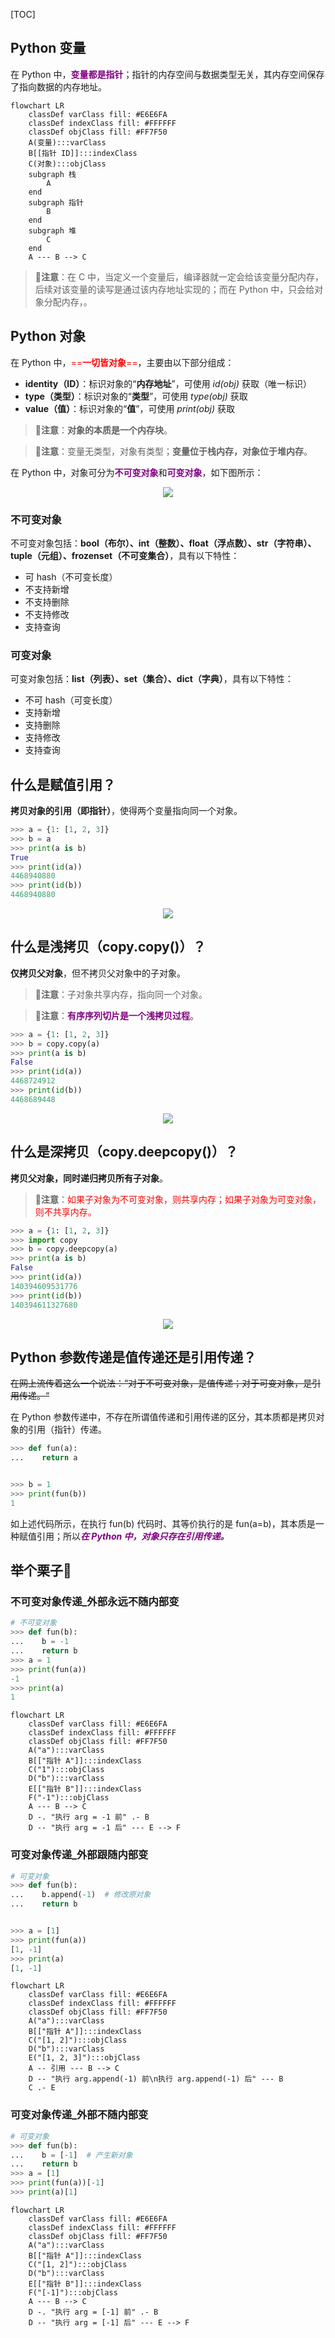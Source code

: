 <!-- @title: 【Python】Python 可变对象和不可变对象 -->
<!-- @date: 2021-10-27 15:53:12 -->
<!-- @author: Zhang Jinbao -->
<!-- Table of Content -->

[TOC]

## Python 变量

在 Python 中，<font color="purple">**变量都是指针**</font>；指针的内存空间与数据类型无关，其内存空间保存了指向数据的内存地址。

```mermaid
flowchart LR
    classDef varClass fill: #E6E6FA
    classDef indexClass fill: #FFFFFF
    classDef objClass fill: #FF7F50
    A(变量):::varClass
    B[[指针 ID]]:::indexClass
    C(对象):::objClass
    subgraph 栈
        A
    end
    subgraph 指针
        B
    end
    subgraph 堆
        C
    end
    A --- B --> C
```

> 💬**注意**：在 C 中，当定义一个变量后，编译器就一定会给该变量分配内存，后续对该变量的读写是通过该内存地址实现的；而在 Python 中，只会给对象分配内存，。

 

## Python 对象

在 Python 中，<font color="red">==**一切皆对象**==</font>，主要由以下部分组成：

- **identity（ID）**：标识对象的“**内存地址**”，可使用 *id(obj)* 获取（唯一标识）
- **type（类型）**：标识对象的“**类型**”，可使用 *type(obj)* 获取
- **value（值）**：标识对象的“**值**”，可使用 *print(obj)* 获取

> 💬**注意**：**对象的本质是一个内存块**。

> 💬**注意**：变量无类型，对象有类型；**变量位于栈内存，对象位于堆内存**。

在 Python 中，对象可分为<font color="purple">**不可变对象**</font>和<font color="purple">**可变对象**</font>，如下图所示：

<div align="center">
<img src="https://img-blog.csdnimg.cn/201901142207438.png" name="Python 对象">
</div>


### 不可变对象

不可变对象包括：**bool（布尔）、int（整数）、float（浮点数）、str（字符串）、tuple（元组）、frozenset（不可变集合）**，具有以下特性：

- 可 hash（不可变长度）
- 不支持新增
- 不支持删除
- 不支持修改
- 支持查询



### 可变对象

可变对象包括：**list（列表）、set（集合）、dict（字典）**，具有以下特性：

- 不可 hash（可变长度）
- 支持新增
- 支持删除
- 支持修改
- 支持查询



## 什么是赋值引用？

**拷贝对象的引用（即指针）**，使得两个变量指向同一个对象。

```python
>>> a = {1: [1, 2, 3]}
>>> b = a
>>> print(a is b)
True
>>> print(id(a))
4468940880
>>> print(id(b))
4468940880
```

<div align="center">
<img src="https://www.runoob.com/wp-content/uploads/2017/03/1489720931-7116-4AQC6.png" name="赋值引用" />
</div>


## 什么是浅拷贝（copy.copy()）？

**仅拷贝父对象**，但不拷贝父对象中的子对象。

> 💬**注意**：子对象共享内存，指向同一个对象。

> 💬**注意**：<font color="purple">**有序序列切片是一个浅拷贝过程**。</font>

```python
>>> a = {1: [1, 2, 3]}
>>> b = copy.copy(a)
>>> print(a is b)
False
>>> print(id(a))
4468724912
>>> print(id(b))
4468689448
```

<div align="center">
<img src="https://www.runoob.com/wp-content/uploads/2017/03/1489720930-6827-Vtk4m.png" name="浅拷贝" />
</div>


## 什么是深拷贝（copy.deepcopy()）？

**拷贝父对象，同时递归拷贝所有子对象**。

> 💬**注意**：<font color="red">如果子对象为不可变对象，则共享内存；如果子对象为可变对象，则不共享内存。</font>

```python
>>> a = {1: [1, 2, 3]}
>>> import copy
>>> b = copy.deepcopy(a)
>>> print(a is b)
False
>>> print(id(a))
140394609531776
>>> print(id(b))
140394611327680
```

<div align="center">
<img src="https://www.runoob.com/wp-content/uploads/2017/03/1489720930-5882-BO4qO.png" name="深拷贝" />
</div>



## Python 参数传递是值传递还是引用传递？

~~在网上流传着这么一个说法：“对于不可变对象，是值传递；对于可变对象，是引用传递。“~~

在 Python 参数传递中，不存在所谓值传递和引用传递的区分，其本质都是拷贝对象的引用（指针）传递。

```python
>>> def fun(a):
...    return a


>>> b = 1
>>> print(fun(b))
1
```

如上述代码所示，在执行 fun(b) 代码时、其等价执行的是 fun(a=b)，其本质是一种赋值引用；所以<font color="purple">***在 Python 中，对象只存在引用传递。***</font>




## 举个栗子🌰

### 不可变对象传递\_外部永远不随内部变

```python
# 不可变对象
>>> def fun(b):
...    b = -1
...    return b
>>> a = 1
>>> print(fun(a))
-1
>>> print(a)
1
```

```mermaid
flowchart LR
    classDef varClass fill: #E6E6FA
    classDef indexClass fill: #FFFFFF
    classDef objClass fill: #FF7F50
    A("a"):::varClass
    B[["指针 A"]]:::indexClass
    C("1"):::objClass
    D("b"):::varClass
    E[["指针 B"]]:::indexClass
    F("-1"):::objClass
    A --- B --> C
    D -. "执行 arg = -1 前" .- B
    D -- "执行 arg = -1 后" --- E --> F
```



### 可变对象传递\_外部跟随内部变

```python
# 可变对象
>>> def fun(b):
...    b.append(-1)  # 修改原对象
...    return b


>>> a = [1]
>>> print(fun(a))
[1, -1]
>>> print(a)
[1, -1]
```

```mermaid
flowchart LR
    classDef varClass fill: #E6E6FA
    classDef indexClass fill: #FFFFFF
    classDef objClass fill: #FF7F50
    A("a"):::varClass
    B[["指针 A"]]:::indexClass
    C("[1, 2]"):::objClass
    D("b"):::varClass
    E("[1, 2, 3]"):::objClass
    A -- 引用 --- B --> C
    D -- "执行 arg.append(-1) 前\n执行 arg.append(-1) 后" --- B
    C .- E
```



### 可变对象传递\_外部不随内部变

```python
# 可变对象
>>> def fun(b):
...    b = [-1]  # 产生新对象
...    return b
>>> a = [1]
>>> print(fun(a))[-1]
>>> print(a)[1]
```

```mermaid
flowchart LR
    classDef varClass fill: #E6E6FA
    classDef indexClass fill: #FFFFFF
    classDef objClass fill: #FF7F50
    A("a"):::varClass
    B[["指针 A"]]:::indexClass
    C("[1, 2]"):::objClass
    D("b"):::varClass
    E[["指针 B"]]:::indexClass
    F("[-1]"):::objClass
    A --- B --> C
    D -. "执行 arg = [-1] 前" .- B
    D -- "执行 arg = [-1] 后" --- E --> F
```